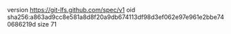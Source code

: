 version https://git-lfs.github.com/spec/v1
oid sha256:a863ad9cc8e581a8d8f20a9db674113df98d3ef062e97e961e2bbe740686219d
size 71
